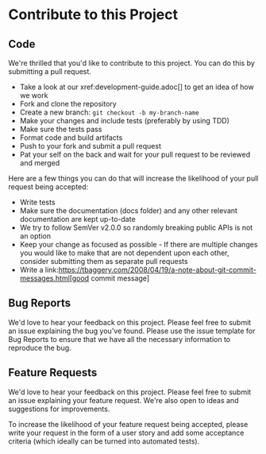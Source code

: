 # Contribute to this Project

## Code
We're thrilled that you'd like to contribute to this project. You can do this by submitting a pull request.

- Take a look at our xref:development-guide.adoc[] to get an idea of how we work
- Fork and clone the repository
- Create a new branch: `git checkout -b my-branch-name`
- Make your changes and include tests (preferably by using TDD)
- Make sure the tests pass
- Format code and build artifacts
- Push to your fork and submit a pull request
- Pat your self on the back and wait for your pull request to be reviewed and merged

Here are a few things you can do that will increase the likelihood of your pull request being accepted:

- Write tests
- Make sure the documentation (docs folder) and any other relevant documentation are kept up-to-date
- We try to follow SemVer v2.0.0 so randomly breaking public APIs is not an option
- Keep your change as focused as possible - If there are multiple changes you would like to make that are not dependent upon each other, consider submitting them as separate pull requests
- Write a link:https://tbaggery.com/2008/04/19/a-note-about-git-commit-messages.html[good commit message]

## Bug Reports
We'd love to hear your feedback on this project. Please feel free to submit an issue explaining the bug you've found. Please use the issue template for Bug Reports to ensure that we have all the necessary information to reproduce the bug.

## Feature Requests
We'd love to hear your feedback on this project. Please feel free to submit an issue explaining your feature request. We're also open to ideas and suggestions for improvements.

To increase the likelihood of your feature request being accepted, please write your request in the form of a user story and add some acceptance criteria (which ideally can be turned into automated tests).

<!-- !    DO NOT EDIT DIRECTLY !!!!!                              -->
<!-- !    File is auto-generated by pipeline                      -->
<!-- !    Contents are based on files from docs/contents/about    -->
